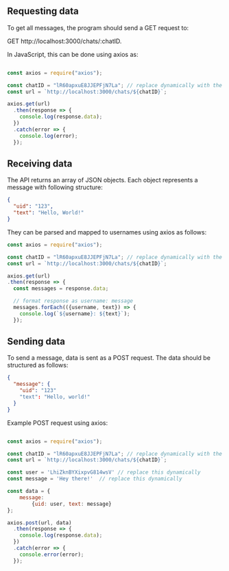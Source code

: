 ## Requesting data

To get all messages, the program should send a GET request to: 

GET http://localhost:3000/chats/:chatID.

In JavaScript, this can be done using axios as: 

```javascript

const axios = require("axios");

const chatID = "lR60apxuE8JJEPFjN7La"; // replace dynamically with the actual chatID
const url = `http://localhost:3000/chats/${chatID}`;

axios.get(url)
  .then(response => {
    console.log(response.data);
  })
  .catch(error => {
    console.log(error);
  });

```

## Receiving data

The API returns an array of JSON objects. Each object represents a message with following structure:

```json
{
  "uid": "123",
  "text": "Hello, World!"
}
```
They can be parsed and mapped to usernames using axios as follows:

```JavaScript
const axios = require("axios");

const chatID = "lR60apxuE8JJEPFjN7La"; // replace dynamically with the actual chatID
const url = `http://localhost:3000/chats/${chatID}`;

axios.get(url)
.then(response => {
  const messages = response.data;

  // format response as username: message
  messages.forEach(({username, text}) => {
    console.log(`${username}: ${text}`);
  });
```

## Sending data 

To send a message, data is sent as a POST request. The data should be structured as follows:
```json
{
  "message": {
    "uid": "123"
    "text": "Hello, world!"
  }
}
```

Example POST request using axios:

``` JavaScript

const axios = require("axios");

const chatID = "lR60apxuE8JJEPFjN7La"; // replace dynamically with the actual chatID
const url = `http://localhost:3000/chats/${chatID}`;

const user = 'LhiZknBYXixpvG814wsV' // replace this dynamically
const message = 'Hey there!'  // replace this dynamically

const data = {
    message: 
        {uid: user, text: message} 
};

axios.post(url, data)
  .then(response => {
    console.log(response.data);
  })
  .catch(error => {
    console.error(error);
  });

```


